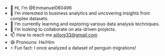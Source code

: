 - 👋 Hi, I’m @Emmanuel060496
- 👀 I’m interested in business analytics and uncovering insights from complex datasets.           
- 🌱 I’m currently learning  and exploring various data analysis techniques.
- 💞️ I’m looking to collaborate on ata-driven projects. 
- 📫 How to reach me ajilore33@gmail.com
- 😄 Pronouns: He/Him
- ⚡ Fun fact: I once analyzed a dataset of penguin migrations!

<!---
Emmanuel060496/Emmanuel060496 is a ✨ special ✨ repository because its `README.md` (this file) appears on your GitHub profile.
You can click the Preview link to take a look at your changes.
--->
